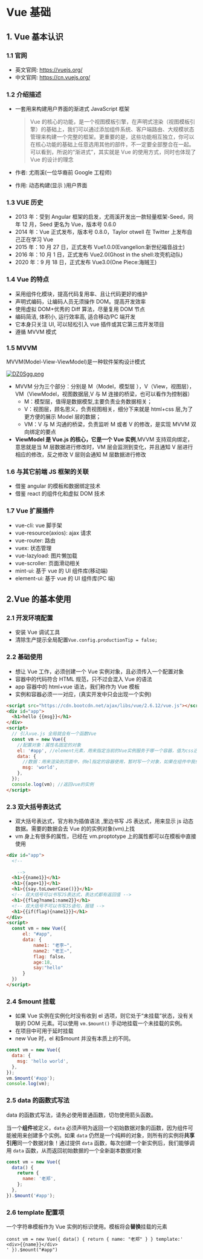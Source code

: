 # Vue 基础

## 1. Vue 基本认识

### 1.1 官网

- 英文官网: https://vuejs.org/
- 中文官网: https://cn.vuejs.org/

### 1.2 介绍描述

- 一套用来构建用户界面的渐进式 JavaScript 框架

  > Vue 的核心的功能，是一个视图模板引擎，在声明式渲染（视图模板引擎）的基础上，我们可以通过添加组件系统、客户端路由、大规模状态管理来构建一个完整的框架。更重要的是，这些功能相互独立，你可以在核心功能的基础上任意选用其他的部件，不一定要全部整合在一起。可以看到，所说的“渐进式”，其实就是 Vue 的使用方式，同时也体现了 Vue 的设计的理念

- 作者: 尤雨溪(一位华裔前 Google 工程师)

- 作用: 动态构建(显示 )用户界面

### 1.3 VUE 历史

- 2013 年：受到 Angular 框架的启发，尤雨溪开发出一款轻量框架-Seed，同年 12 月，Seed 更名为 Vue，版本号 0.6.0
- 2014 年：Vue 正式发布，版本号 0.8.0，Taylor otwell 在 Twitter 上发布自己正在学习 Vue
- 2015 年：10 月 27 日，正式发布 Vue1.0.0(Evangelion:新世纪福音战士)
- 2016 年：10 月 1 日，正式发布 Vue2.0(Ghost in the shell:攻壳机动队)
- 2020 年：9 月 18 日，正式发布 Vue3.0(One Piece:海贼王)

### 1.4 Vue 的特点

- 采用组件化模块，提高代码复用率、且让代码更好的维护
- 声明式编码，让编码人员无须操作 DOM。提高开发效率
- 使用虚拟 DOM+优秀的 Diff 算法，尽量复用 DOM 节点
- 编码简洁, 体积小, 运行效率高, 适合移动/PC 端开发
- 它本身只关注 UI, 可以轻松引入 vue 插件或其它第三库开发项目
- 遵循 MVVM 模式

### 1.5 MVVM

MVVM(Model-View-ViewModel)是一种软件架构设计模式

[![DZ0Sgg.png](https://s3.ax1x.com/2020/11/17/DZ0Sgg.png)](https://imgchr.com/i/DZ0Sgg)

- MVVM 分为三个部分：分别是 M（Model，模型层 ），V（View，视图层），VM（ViewModel，视图数据层,V 与 M 连接的桥梁，也可以看作为控制器）
  - M：模型层，值得是数据模型,主要负责业务数据相关；
  - V：视图层，顾名思义，负责视图相关，细分下来就是 html+css 层,为了更方便的展示 Model 层的数据；
  - VM：V 与 M 沟通的桥梁，负责监听 M 或者 V 的修改，是实现 MVVM 双向绑定的要点
- **ViewModel 是 Vue.js 的核心，它是一个 Vue 实例**,MVVM 支持双向绑定，意思就是当 M 层数据进行修改时，VM 层会监测到变化，并且通知 V 层进行相应的修改，反之修改 V 层则会通知 M 层数据进行修改

### 1.6 与其它前端 JS 框架的关联

- 借鉴 angular 的模板和数据绑定技术
- 借鉴 react 的组件化和虚拟 DOM 技术

### 1.7 Vue 扩展插件

- vue-cli: vue 脚手架
- vue-resource(axios): ajax 请求
- vue-router: 路由
- vuex: 状态管理
- vue-lazyload: 图片懒加载
- vue-scroller: 页面滑动相关
- mint-ui: 基于 vue 的 UI 组件库(移动端)
- element-ui: 基于 vue 的 UI 组件库(PC 端)

## 2.Vue 的基本使用

### 2.1 开发环境配置

- 安装 Vue 调试工具
- 清除生产提示全局配置`Vue.config.productionTip = false;`

### 2.2 基础使用

- 想让 Vue 工作，必须创建一个 Vue 实例对象，且必须传入一个配置对象
- 容器中的代码符合 HTML 规范，只不过会混入 Vue 的语法
- app 容器中的 html+vue 语法，我们称作为 Vue 模板
- 实例和容器必须一一对应，(真实开发中只会出现一个实例)

```html
<script src="https://cdn.bootcdn.net/ajax/libs/vue/2.6.12/vue.js"></script>
<div id="app">
  <h1>hello {{msg}}</h1>
</div>
<script>
  // 引入vue.js 全局就会有一个函数Vue
  const vm = new Vue({
    //配置对象：属性名固定的对象
    el: '#app', //element元素，用来指定当前的Vue实例服务于哪一个容器，值为css选择器字符串
    data: {
      //数据：用来渲染到页面中，供el指定的容器使用，暂时写一个对象，如果在组件中我们会写成函数
      msg: 'world',
    },
  });
  console.log(vm); //返回vue的实例
</script>
```

### 2.3 双大括号表达式

- 双大括号表达式，官方称为插值语法 ,里边书写 JS 表达式，用来显示 js 动态数据。需要的数据会去 Vue 的的实例对象(vm)上找
- vm 身上有很多的属性，已经在 vm.proptotype 上的属性都可以在模板中直接使用

```html
<div id="app">
  <!-- 
		
	-->
  <h1>{{name1}}</h1>
  <h1>{{age+1}}</h1>
  <h1>{{say.toLowerCase()}}</h1>
  <!-- 双大括号可以书写JS表达式，表达式都有返回值 -->
  <h1>{{flag?name1:name2}}</h1>
  <!-- 双大括号不可以书写JS语句，报错 -->
  <h1>{{if(flag){name1}}}</h1>
</div>
<script>
  const vm = new Vue({
      el: "#app",
      data: {
          name1: "老李~",
          name2: "老王~",
          flag: false，
          age:18,
          say:"hello"
      }
  })
</script>
```

### 2.4 $mount 挂载

- 如果 Vue 实例在实例化时没有收到 el 选项，则它处于“未挂载”状态，没有关联的 DOM 元素。可以使用 `vm.$mount()` 手动地挂载一个未挂载的实例。
- 在项目中可用于延时挂载
- new Vue 时，el 和$mount 并没有本质上的不同。

```js
const vm = new Vue({
  data: {
    msg: 'hello world',
  },
});
vm.$mount('#app');
console.log(vm);
```

### 2.5 data 的函数式写法

data 的函数式写法，请务必使用普通函数，切勿使用箭头函数。

当一个**组件**被定义，`data` 必须声明为返回一个初始数据对象的函数，因为组件可能被用来创建多个实例。如果 `data` 仍然是一个纯粹的对象，则所有的实例将**共享引用**同一个数据对象！通过提供 `data` 函数，每次创建一个新实例后，我们能够调用 `data` 函数，从而返回初始数据的一个全新副本数据对象

```js
const vm = new Vue({
  data() {
    return {
      name: '老郑',
    };
  },
}).$mount('#app');
```

### 2.6 template 配置项

一个字符串模板作为 Vue 实例的标识使用。模板将会**替换**挂载的元素

```vue
const vm = new Vue({ data() { return { name: "老郑" } } template:'
<div>{{name}}</div>
' }).$mount("#app")
```
